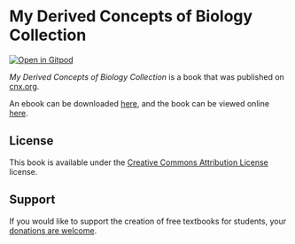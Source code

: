# My Derived Concepts of Biology Collection

[![Open in Gitpod](https://gitpod.io/button/open-in-gitpod.svg)](https://gitpod.io/from-referrer/)

_My Derived Concepts of Biology Collection_ is a book that was published on [cnx.org](https://cnx.org/).

An ebook can be downloaded [here](https://github.com/cnx-user-books/cnxbook-my-derived-concepts-of-biology-collection/releases/latest), and the book can be viewed online [here](https://github.com/cnx-user-books/cnxbook-my-derived-concepts-of-biology-collection/releases/latest).

## License
This book is available under the [Creative Commons Attribution License](./LICENSE) license.

## Support
If you would like to support the creation of free textbooks for students, your [donations are welcome](https://riceconnect.rice.edu/donation/support-openstax-banner).
